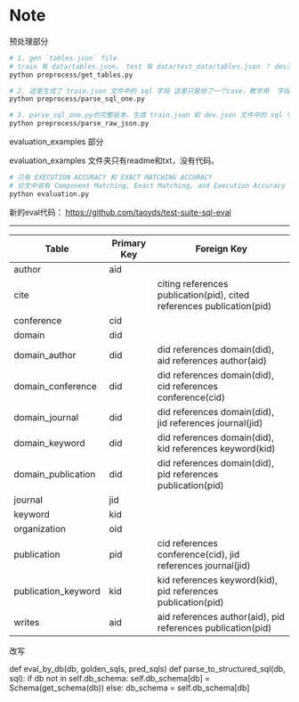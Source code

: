 # Note

预处理部分
```bash
# 1. gen `tables.json` file
# train 有 data/tables.json， test 有 data/test_data/tables.json ？ dev没有？ 
python preprocess/get_tables.py

# 2. 这里生成了 train.json 文件中的 sql 字段 这里只是给了一个case，教学用  字段作用没看懂？？？
python preprocess/parse_sql_one.py

# 3. parse_sql_one.py的完整版本，生成 train.json 和 dev.json 文件中的 sql 字段
python preprocess/parse_raw_json.py
```

evaluation_examples 部分

evaluation_examples 文件夹只有readme和txt，没有代码。

```bash
# 只有 EXECUTION ACCURACY 和 EXACT MATCHING ACCURACY
# 论文中说有 Component Matching, Exact Matching, and Execution Accuracy 少了第一个？
python evaluation.py
```

新的eval代码： https://github.com/taoyds/test-suite-sql-eval

-----

| Table | Primary Key | Foreign Key |
| --- | --- | --- |
| author | aid |  |
| cite |  | citing references publication(pid), cited references publication(pid) |
| conference | cid |  |
| domain | did |  |
| domain_author | did | did references domain(did), aid references author(aid) |
| domain_conference | did | did references domain(did), cid references conference(cid) |
| domain_journal | did | did references domain(did), jid references journal(jid) |
| domain_keyword | did | did references domain(did), kid references keyword(kid) |
| domain_publication | did | did references domain(did), pid references publication(pid) |
| journal | jid |  |
| keyword | kid |  |
| organization | oid |  |
| publication | pid | cid references conference(cid), jid references journal(jid) |
| publication_keyword | kid | kid references keyword(kid), pid references publication(pid) |
| writes | aid | aid references author(aid), pid references publication(pid) |

改写

def eval_by_db(db, golden_sqls, pred_sqls)
def parse_to_structured_sql(db, sql):
    if db not in self.db_schema:
        self.db_schema[db] = Schema(get_schema(db))
    else:
        db_schema = self.db_schema[db]

